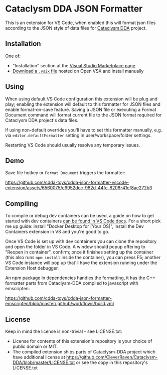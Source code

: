 # Cataclysm DDA JSON Formatter

This is an extension for VS Code, when enabled this will  format json files according to the JSON style of data files for [Cataclysm DDA](https://github.com/CleverRaven/Cataclysm-DDA) project.

## Installation

One of:
* "Installation" section at the [Visual Studio Marketplace page](https://marketplace.visualstudio.com/items?itemName=cdda-toys.cdda-json-formatter).
* [Download a `.vsix` file](https://open-vsx.org/extension/cdda-toys/cdda-json-formatter) hosted on Open VSX and install manually

## Using

When using default VS Code configuration this extension will be plug and play; enabling the extension will default to this formatter for JSON files and enable format-on-save feature. Saving a JSON file or executing a Format Document command will format current file to the JSON format required for Cataclysm DDA project's data files.

If using non-default overrides you'll have to set this formatter manually, e.g. via `editor.defaultFormatter` setting in user/workspace/folder settings.

Restarting VS Code should usually resolve any temporary issues.

## Demo

Save file hotkey or `Format Document` triggers the formatter:

https://github.com/cdda-toys/cdda-json-formatter-vscode-extension/assets/6560075/e9952dcc-982d-44fe-8208-41cf8ae272b3

## Compiling

To compile or debug dev containers can be used, a guide on how to get started with dev containers [can be found in VS Code docs](https://code.visualstudio.com/docs/devcontainers/containers). For a short pick me up guide: install "Docker Desktop for [Your OS]", install the Dev Containers extension in VS and you're good to go.

Once VS Code is set up with dev containers you can clone the repository and open the folder in VS Code. A window should popup offering to "Reopen in container", confirm; once it finishes setting up the container (this also runs `npm install` inside the container), you can press F5; another VS Code instance will pop up that'll have the extension running under the Extension Host debugger.

An npm package in dependencies handles the formatting, it has the C++ formatter parts from Cataclysm-DDA compiled to javascript with emscripten:

https://github.com/cdda-toys/cdda-json-formatter-emscripten/blob/master/.github/workflows/build.yml

## License

Keep in mind the license is non-trivial - see LICENSE.txt:
* License for contents of this extension's repository is your choice of public domain or MIT.
* The compiled extension ships parts of Cataclysm-DDA project which have additional license at https://github.com/CleverRaven/Cataclysm-DDA/blob/master/LICENSE.txt or see the copy in this repository's LICENSE.txt
